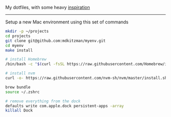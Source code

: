 My dotfiles, with some heavy [inspiration](https://github.com/mastermatt/myenv)

---

Setup a new Mac environment using this set of commands

```bash
mkdir -p ~/projects
cd projects
git clone git@github.com:mdkitzman/myenv.git
cd myenv
make install

# install Homebrew
/bin/bash -c "$(curl -fsSL https://raw.githubusercontent.com/Homebrew/install/HEAD/install.sh)"

# install nvm
curl -o- https://raw.githubusercontent.com/nvm-sh/nvm/master/install.sh | bash

brew bundle
source ~/.zshrc

# remove everything from the dock
defaults write com.apple.dock persistent-apps -array
killall Dock
```
